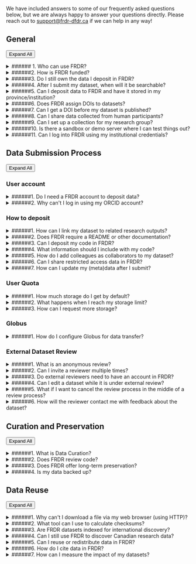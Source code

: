 We have included answers to some of our frequently asked questions below, but we are always happy to answer your questions directly. Please reach out to [support@frdr-dfdr.ca](mailto:support@frdr-dfdr.ca) if we can help in any way!
## General

<button type="button" class="btn btn-sm expand-all-btn p-0 float-right">Expand All</button>

<details markdown="block">
<summary markdown="block">
###### 1. Who can use FRDR?
</summary>
Anyone may use FRDR to search for and download datasets.

Principal Investigators (PIs) from any research discipline, and their sponsored designates, may submit content to FRDR. PIs must be a faculty member, librarian, or community-based researcher at an institution or organization eligible to receive Tri-Agency funding, including Indigenous not-for-profit organizations eligible for funding from the Social Sciences and Humanities Research Council (SSHRC). PIs can sponsor designates to submit content on their behalf, including graduate and undergraduate students, data managers, non-research staff, external collaborators, postdoctoral fellows, and research assistants. Requests for deposit from other types of Canadian researchers (e.g. researchers affiliated with government or NGOs) who are not sponsored by a PI will be considered on a case-by-case basis.

Please refer to the [Data Submission Policy](/policies/en/data_submission/)  for more information.
</details>

<details markdown="block">
<summary markdown="block">
######2. How is FRDR funded?
</summary>

FRDR is funded by the Digital Research Alliance of Canada, a national not-for-profit funded by Innovation, Science, and Economic Development Canada with a mandate to support Digital Research Infrastructure activities nationally.
</details>

<details markdown="block">
<summary markdown="block">
######3. Do I still own the data I deposit in FRDR?
</summary>

Yes, you do. FRDR does not own the data you choose to publish in the repository. When you decide to deposit data within FRDR,  you grant FRDR permission to steward the copy of the data that was deposited in the repository, and you retain your ownership rights.  Please see our Data Submission Policy, [section 6.0 Rights and Ownership](/policies/en/data_submission/#60-rights-and-ownership) for further information.
</details>

<details markdown="block">
<summary markdown="block">
######4. After I submit my dataset, when will it be searchable?
</summary>

After you submit your dataset, it will go through our internal review, or curation process. This typically takes 2-5 business days. Once approved for publication, your DOI will be registered with DataCite and your data will be indexed for discovery, unless you have selected an embargo to delay discovery. 
</details>

<details markdown="block">
<summary markdown="block">
######5. Can I deposit data to FRDR and have it stored in my province/institution?
</summary>

Yes, a design feature of FRDR is that data storage locations can be “federated.” An institution can apply to host a storage group that will be added to FRDR. The institution does not need to be running FRDR, just a Globus endpoint. If you are a representative of an institution and would like to apply to host a storage group, please contact [support@frdr-dfdr.ca](mailto:support@frdr-dfdr.ca).
</details>

<details markdown="block">
<summary markdown="block">
######6. Does FRDR assign DOIs to datasets?
</summary>

Yes! Each dataset in FRDR is assigned a unique digital object identifier (DOI), which can be used to cite the data. The DOI will be registered with [DataCite](https://datacite.org/) when the dataset is published. 
</details>

<details markdown="block">
<summary markdown="block">
######7. Can I get a DOI before my dataset is published?
</summary>

As soon as you start a new deposit, the system will assign a DOI to your dataset. This DOI is unique to your deposit, and it will not change. You are welcome to share the DOI ahead of data publication, e.g., if you would like to include it in an associated manuscript, however, the DOI will not resolve (or be functional) until your dataset is published. 

Your DOI is listed under the dataset title in your publication dashboard.

<a href="/docs/img/screenshots/faq/DashboardDOI.png" class="screenshot-lightbox">
    <img src="/docs/img/screenshots/faq/DashboardDOI.png" alt="Screenshot showing Publication Dashboard page with DOI listed under the dataset title" class="screenshot"/>
</a>
If you are worried that your data are not in compliance with our terms of use (e.g., if you are redistributing content you obtained from an external source, or if you have potentially sensitive content), please contact us at [support@frdr-dfdr.ca](mailto:support@frdr-dfdr.ca). We can work with you to determine whether the DOI can be shared ahead of curation (our internal review process) and dataset publication. 
</details>

<details markdown="block">
<summary markdown="block">
######8. Can I share data collected from human participants? 
</summary>

FRDR accepts data about human participants when the appropriate permissions or approvals for data publishing and sharing are in place, such as participant consent for future use of the data or Research Ethics Board approval for data sharing.

FRDR does not currently accept restricted access data. All data will be publicly available and should be properly de-identified. FRDR will ask for a copy of the approved ethics application, consent form, or other relevant documentation to confirm the appropriate permissions or approvals for data publication and sharing are in place. 

If you have questions about whether a particular dataset may be published,  please consult the Research Ethics Board of record. For data which has already been collected, the [Tri-Agency Guidance on Depositing Existing Data in Public Repositories](https://ethics.gc.ca/eng/depositing_depots.html) may be helpful.
</details>

<details markdown="block">
<summary markdown="block">
######9. Can I set up a collection for my research group?
</summary>

FRDR is happy to create a collection for your research group, your lab, or data outputs of a specific research program. Please contact [support@frdr-dfdr.ca](mailto:support@frdr-dfdr.ca) to set up a consultation. 
</details>

<details markdown="block">
<summary markdown="block">
######10. Is there a sandbox or demo server where I can test things out?
</summary>

A [demo version](https://demo.frdr-dfdr.ca/repo/?locale=en) of the FRDR site is available for training and testing purposes. You are welcome to use this to walk through or demonstrate the submission process. No account is required to start a new deposit on the demo site, however, new deposits submitted on this server are not monitored by our staff, and will not be published. If you need us to publish your test deposit, please contact us at [support@frdr-dfdr.ca](mailto:support@frdr-dfdr.ca).

As much as possible, the demo will be kept up-to-date with the latest version of the FRDR platform. Please note that all data deposited into the demo will be considered "test" data and will only be available temporarily.
</details>

<details markdown="block">
<summary markdown="block">
######11. Can I log into FRDR using my institutional credentials?
</summary>

<b>Researchers:</b> When you first try to log in to FRDR you will end up at the Globus login page. If you find your institution in the dropdown list, you may be able to log in to FRDR using your home institution credentials.  If this does not work, your institution may not be releasing all of the information necessary - in which case you may be able to log into your ORCID account first using your home institution credentials, and then log into FRDR using ORCID.

<b>Institutional Identity Management Staff:</b> If you want to get direct institutional to Globus (and hence FRDR) working for your researchers, you will need to work with CANARIE to get your institution listed on the <a href="https://www.canarie.ca/identity/caf/participants/">CAF Participants</a> list with participation in the "Research and Scholarship Entity Category" checked. Without the R&S checkmark, log in to Globus will not work. You can start the process of getting your institution into this category by following the instructions on the <a href="https://www.canarie.ca/identity/fim/entity-categories/">Entity Categories</a> page. Click on the link "Join the R&S Entity Category".

</details>

## Data Submission Process

<button type="button" class="btn btn-sm expand-all-btn p-0 float-right">Expand All</button>

### User account

<details markdown="block">
<summary markdown="block">
######1. Do I need a FRDR account to deposit data?
</summary>

FRDR does require you to create an account before you can deposit data. You can [sign up](/repo/PublishDashboard) using your Institutional ID, Federation ID, ORCID, or a Globus ID. The first time you log into FRDR, you will be asked to provide information about your department (optional), your role within your organization, and your faculty Sponsor (if applicable). This will help us to verify that you are eligible to deposit in FRDR. Please refer to the [Before Depositing](before_depositing.md) for more information.
</details>

<details markdown="block">
<summary markdown="block">
######2. Why can't I log in using my ORCID account?
</summary>

An Adblocker Addon / Plugin may be blocking the ORCID or Globus website. The Adblocker either causes an error or it gets stuck logging in.

To confirm this is the issue, try disabling your Adblocker before logging in. To disable: click on your Adblocker icon in the top right corner of your browser then turn it off. Then try logging into FRDR with your ORCID account.If you are able to log in after disabling your Adblocker you will need to add Adblocker exceptions / whitelist to the following websites:

* [globus.org](https://www.globus.org/)
* [orcid.org](https://orcid.org/)
* [globusid.org](https://globusid.org/)
</details>

### How to deposit

<details markdown="block">
<summary markdown="block">
######1. How can I link my dataset to related research outputs?
</summary>

You can link your FRDR dataset to related publications, datasets, code, models, or other research output via the “Related Identifier” metadata element on the “Recommended Metadata” screen of the submission interface. Please use a DOI or another unique identifier or URL. For more information see the [Recommended Metadata](describing_your_data.md#recommended-metadata) section of the Describing your Data guide. We also recommend including your dataset DOI in any related publication (in the references section or a data availability statement).

To add links to related research outputs after your dataset has been submitted, please contact [support@frdr-dfdr.ca](mailto:support@frdr-dfdr.ca).
</details>

<details markdown="block">
<summary markdown="block">
######2. Does FRDR require a README or other documentation?
</summary>

Documentation will provide context for your data, and we strongly recommend that you include a README, acodebook or other documentation to ensure your data can be understood and interpreted correctly over time!

For further guidance and a README template, please see [Documenting Your Submission](preparing_your_data.md#documenting-your-submission). Our curation team is also happy to work with you to create documentation for your dataset. Please reach out to [support@frdr-dfdr.ca](mailto:support@frdr-dfdr.ca) if you would like assistance. 
</details>

<details markdown="block">
<summary markdown="block">
######3. Can I deposit my code in FRDR?
</summary>

You are welcome to include code or scripts you used to process or analyze your data alongside that data in FRDR, however, you may wish to use a repository that is purpose built for code and software with version control and software-appropriate license options. Depending on your use case (e.g., if you are still actively developing your code), platform like GitHub, GitLab or Bitbucket may be more appropriate.

If you would like a DOI for your software, code can be pushed from GitHub to Zenodo. Information about that process is available in [GitHub docs](https://docs.github.com/en/repositories/archiving-a-github-repository/referencing-and-citing-content). Once a GitHub repository is hooked to Zenodo, new releases in GitHub will automatically trigger a new version in Zenodo. Most publicly available repositories can also be pushed to the Software Heritage Archive, which will provide you with a unique identifier called a SWHID that you can use to cite specific versions of your code. See their webpage “[Save and Reference Research Software](https://www.softwareheritage.org/save-and-reference-research-software/)” for more details.

You can use the “Related Identifier” metadata element in FRDR to link from your dataset to your code, model, software, or other research outputs where they are published. If you are questioning whether to include code or software with your data in FRDR, you are welcome to reach out to [support@frdr-dfdr.ca](mailto:support@frdr-dfdr.ca).
</details>

<details markdown="block">
<summary markdown="block">
######4. What information should I include with my code?
</summary>

Code that is self-describing or well commented may remain more useful over time. Comments should be concise and clear and describe the intention of the line(s) of code that follow, OR the code itself may be expressive (can be understood by humans and machines). If you are depositing code or script files in FRDR, please consider including the following information:

* Header information such as author, version number, filename, license, sources the code was derived from
* Information about the function or purpose of the code
* Information about how to run the code, the required input and expected output. If there are multiple script files, the order in which they are run should be clear.
* A list of required software packages and dependencies
* Information about the environment in which the code was developed and/or can be run

You may add this information to your README file, a requirements.txt file, and/or include it as header information or comments directly in your code files.
</details>

<details markdown="block">
<summary markdown="block">
######5. How do I add colleagues as collaborators to my dataset?
</summary>

You can add collaborators to your “In Progress” submissions. To do so, enter the email associated with their FRDR account on the “Collaborator” tab of the submission interface, and assign them permission to edit metadata, to add or remove data files, and/or to submit the dataset, then click “Invite”. 

An email invitation will be sent to your collaborator. Once they have accepted your invitation, the dataset will also appear in their publication dashboard, and they will have permission to view or edit the dataset based on what you selected. You can update collaborator permissions, or remove collaborators at any time. 

Note: Collaborators must have an account in FRDR. If you wish to share data with a journal editor, international colleague, or someone who cannot create a FRDR account, please use the “External Review” option. External reviewers will have permission to view data files and a subset of your metadata, but cannot make changes.
</details>

<details markdown="block">
<summary markdown="block">
######6. Can I share restricted access data in FRDR?
</summary>

FRDR allows temporary embargoes to protect data from download, however, at this time, all data in FRDR will eventually be made publicly available. Please only deposit data that you collected or generated, or that you have permission to share or redistribute. Please remove any identifying information or other sensitive content before you upload files into the repository, and review any consent forms, research contracts, data sharing agreements, etc. that you may have signed or asked study participants to sign. 

Please see our [Terms of Use](/policies/en/terms_of_use/), specifically section 3.0 Submitter Responsibilities for further information.
</details>

<details markdown="block">
<summary markdown="block">
######7. How can I update my (meta)data after I submit?
</summary>

Once your dataset is published, it is part of the scholarly record, and our curation team will need to assist with any changes. We can update metadata or add links to related research outputs on your behalf, and we will work with you to ensure that any changes made to the  data file set are transparent. To request changes, please send an email to [support@frdr-dfdr.ca](mailto:support@frdr-dfdr.ca).
</details>

### User Quota

<details markdown="block">
<summary markdown="block">
######1. How much storage do I get by default?
</summary>

You will have access to 1 TB of curated storage by default. If you think you will need additional storage, please contact [support@frdr-dfdr.ca](mailto:support@frdr-dfdr.ca).

_NOTE: File sizes are computed using SI units, where 1000 B equals 1 kB, 1000 kB equals 1 MB, and so forth._
</details>

<details markdown="block">
<summary markdown="block">
######2. What happens when I reach my storage limit?
</summary>

When a user reaches their quota in a collection, the following will happen:

* All items that they have permission to deposit to in this collection will have their Globus permissions changed to remove their write access (including their own in progress items, and items on which they are a collaborator).
* All incoming Globus transfers to items in this collection for this user will be paused.
* HTTPS file upload will be disabled for items in this collection for this user, although any uploads that are currently in progress will not be interrupted.
* An email may be sent to the user and to the curators (as defined in the quota policy), explaining that the user has reached their quota and also showing the total amount of collection quota remaining.
</details>

<details markdown="block">
<summary markdown="block">
######3. How can I request more storage?
</summary>

If you have reached your quota limit, or believe an extension on quota is required for a collection, please contact [support@frdr-dfdr.ca](mailto:support@frdr-dfdr.ca).
</details>

### Globus

<details markdown="block">
<summary markdown="block">
######1. How do I configure Globus for data transfer?
</summary>

To transfer the data from your personal computer, you will need to install and configure Globus on your personal computer. You will be asked to select which directories on your personal computer Globus can access. By default Globus will have access to your home directory, but we strongly recommend creating a folder to use as your working directory (e.g., FRDR or FRDR-submissions) and only giving Globus permission to read and write into that directory. Globus will be able to access that folder, and any subdirectories you create within it. 

To configure Globus: 

1. Right click on the Globus icon and select ‘Options’ (PC) or ‘Preferences’ (Mac). 
2. Select ‘Access’ and choose which files or folders will be accessible to Globus for file transferring (downloading and uploading).  
3. You can add or remove directories using the + and - symbols. 
4. You can give Globus permission to access multiple directories, including an external hard drive, and you can switch between the directories depending on the requirement. For instance, if you want to switch to your external hard drive to download a large size dataset.
5. Click ‘Save’.  Any changes you make are not made permanent until you press the "Save" button.
</details>

### External Dataset Review

<details markdown="block">
<summary markdown="block">
######1. What is an anonymous review?
</summary>

In an anonymous review, identifying information about you will not be shared with peer-reviewers. 

FRDR will automatically mask certain metadata fields, such as author names and author affiliations, and you will have the option to hide other fields that may be identifying, such as funder award number, usage notes, and contributor fields. It is your responsibility  to ensure that you have not included identifying information in your data files or README. We recommend including your manuscript title and number in the anonymous review invitation.  

</details>

<details markdown="block">
<summary markdown="block">
######2. Can I invite a reviewer multiple times?
</summary>

Yes, you can send a reviewer multiple invitations to review your dataset as long as they have not rejected an invitation to review. If an invitation was prematurely rejected, or rejected by mistake, and you need to send another invitation, please <a href="/repo/contactus">contact us</a> for assistance.
</details>

<details markdown="block">
<summary markdown="block">
######3. Do external reviewers need to have an account in FRDR?
</summary>

If you have opted to use the “private for peer-review” feature in FRDR, you will have the opportunity to add external reviewers. External reviewers will have access to your dataset before it is publicly available. These reviewers do not need to create accounts in FRDR, rather, they will have a special link that allows them to view your data files and a portion of your metadata record.
</details>

<details markdown="block">
<summary markdown="block">
######4. Can I edit a dataset while it is under external review?
</summary>

Your dataset can be edited while it is under external review, however, you will need to work with a member of our curation team to implement changes. To request changes to the metadata record or the data files, please log in. Your datasets in review will be listed in the “Under Embargo” tab on your FRDR publication dashboard. Click the “Revise” button next to the dataset title. From there, you can initiate modifications to the embargo, metadata, and files as needed. If you wish to provide additional notes to the curator, you have the option to do so. Once you have submitted the form, your request will be sent to the curation team with the details of what needs to be changed.
</details>

<details markdown="block">
<summary markdown="block">
######5. What if I want to cancel the review process in the middle of a review process?
</summary>

You can terminate the review process at any time. To do so, please log in and find your dataset listed in the “Under Embargo” tab of your publication dashboard. Where “current reviewers” are listed, click on the ‘Remove’ option next to the reviewer’s contact details. The reviewer will lose access to the dataset. You will have the option to send an email notification to the reviewer to let them know the review request has been suspended.
</details>

<details markdown="block">
<summary markdown="block">
######6. How will the reviewer contact me with feedback about the dataset?
</summary>

Reviewers will not have access to your contact information within FRDR. Instead, we encourage reviewers and submitters to establish a separate communication channel outside of the FRDR platform for exchanging feedback. This way, reviewers can reach out to you directly if needed. Please note that for anonymous reviews, identifying information will not be available to the reviewers within the FRDR platform, and you should share feedback directly with the journal editor. 
</details>

## Curation and Preservation

<button type="button" class="btn btn-sm expand-all-btn p-0 float-right">Expand All</button>

<details markdown="block">
<summary markdown="block">
######1. What is Data Curation?
</summary>

Data curation is the active management of research data as it is created, maintained, used, archived, shared, and reused. It is an iterative process that adds value to scholarship by optimizing datasets for current use, as well as future discovery and reuse.

Your dataset will be reviewed by a member of the FRDR curation team ahead of publication to help ensure compliance with FRDR terms of use, and to improve the findability, accessibility, and reusability of your dataset. Curators may:

* Work with you to create documentation and metadata to explain and contextualize your data
* Augment metadata to increase discoverability
* Help select an appropriate license for your dataset
* Recommend formats appropriate for short and long-term accessibility
* Perform quality assurance through metadata inspection, file audit, and code review
* Link datasets to related research outputs (e.g., associated research papers or code) and grant information

For further information, please see our guidance on [preparing your data](preparing_your_data.md) for deposit. If you have questions about the curation process, or would like to consult with a curator ahead of data deposit, please contact us at [support@frdr-dfdr.ca](mailto:support@frdr-dfdr.ca).
</details>

<details markdown="block">
<summary markdown="block">
######2. Does FRDR review code?
</summary>

FRDR curators will look at code and scripts that are included with your data, however, we do not currently have capacity to engage in results reproduction. That is, we cannot run your code to try to reproduce outputs or confirm the results of your analyses. 

We may try to run code and provide feedback on any issues we encounter (e.g., is there an unreported dependency that was installed in the development environment that causes the code to stall on another machine). Curators may make suggestions about adding comments, licensing information, or other context to help ensure usefulness of the code over time. If a portion of  your code was written by a third-party source, we may check to confirm that the license selected for the code deposited in FRDR is not more permissive than the license assigned to the source code.
</details>

<details markdown="block">
<summary markdown="block">
######3. Does FRDR offer long-term preservation?
</summary>

FRDR offers bit-level preservation for all data deposits, with the ability to perform additional activities in support of long-term preservation. 

FRDR uses [Archivematica](https://www.archivematica.org/en/) to create Archival Information Packages (AIPs) for datasets that have been selected to undergo long-term preservation processes. The AIP includes an Archivematica-generated METS file with PREMIS metadata, the FRDR metadata.csv, data and licence files, and checksum.sha256 files. For more information, see the “[Preservation](after_depositing.md#preservation)” section in the After Depositing guide.

In order to ensure all datasets submitted to FRDR are preserved where appropriate, FRDR has implemented an appraisal process to ensure long-term access is managed responsibly and sustainably. All datasets deposited with FRDR will be considered for long-term preservation. Please note that the repository appraisal process takes documentation and file format into account, and datasets lacking adequate documentation or stored in proprietary formats may not be selected for long-term preservation activities or may be reappraised in future. Datasets not selected for long-term preservation will continue to be accessible via FRDR as per the [Data Retention and Deaccession Policy](/policies/en/data_retention/) and [Terms of Use](/policies/en/terms_of_use/).

Depositors can contribute to the appraisal process during submission by answering an optional question regarding the long-term value of their dataset. For more information, see the instructions for “[Requesting Long-term Preservation](depositing_data.md#requesting-long-term-preservation)” in the Depositing Data guide.
</details>

<details markdown="block">
<summary markdown="block">
######4. Is my data backed up?
</summary>

Yes, we retain three copies of all data deposited to FRDR. One copy is stored on disk at a data centre in Burnaby, BC, one copy is stored on disk at a data centre in Waterloon, ON, and one copy is stored on tape in Burnaby, BC. There may be additional copies of published datasets in our long term preservation storage in Toronto, ON. We perform montly backup verification, comparing data on tape to data on disk. Data is retained on tape for 90 days after it is deleted.  We perform yearly verification of our backup procedures. If you have any questions about the backup and retention of data in FRDR, please contact us at [support@frdr-dfdr.ca](mailto:support@frdr-dfdr.ca).
</details>

## Data Reuse

<button type="button" class="btn btn-sm expand-all-btn p-0 float-right">Expand All</button>

<details markdown="block">
<summary markdown="block">
######1. Why can't I download a file via my web browser (using HTTP)?
</summary>

It might be for a few reasons:

* A browser cannot download a folder or hierarchy via HTTP. You will need to download files individually.
* We have a maximum file size of 10 GB for HTTP download. For files larger than 10GB, please use Globus to transfer the file to your endpoint (local machine, external hard drive, server, etc.). 
</details>

<details markdown="block">
<summary markdown="block">
######2. What tool can I use to calculate checksums?
</summary>

Users can download a frdr-checksums-and-filetypes.md file from the FRDR interface for each dataset and independently validate data files at any time.

There is a free tool to calculate SHA-256 checksums here: https://quickhash-gui.org/
</details>

<details markdown="block">
<summary markdown="block">
######3. Are FRDR datasets indexed for international discovery?
</summary>

FRDR datasets are indexed for discovery in [Lunaris](https://www.lunaris.ca/en), [Google Dataset Search](https://datasetsearch.research.google.com/), [OpenAIRE](https://explore.openaire.eu/search/find/research-outcomes?type=%22datasets%22), [DataCite](https://search.datacite.org/), ProQuest, and others. FRDR metadata are also exposed for harvest (and discovery) via an OAI-PMH feed, so data may be discoverable on other platforms.
</details>

<details markdown="block">
<summary markdown="block">
######4. Can I still use FRDR to discover Canadian research data?
</summary>

You can search for datasets published in FRDR using the FRDR search interface. To search across Canadian data repositories, including datasets published in FRDR, please visit the Lunaris website at: https://www.lunaris.ca/en 
</details>

<details markdown="block">
<summary markdown="block">
######5. Can I reuse or redistribute data in FRDR?
</summary>

You are free to download and use data in FRDR, however certain restrictions may apply (e.g., attribution may be required if you publish the results of an analysis, or data may be available for non-commercial use only). **Each dataset in FRDR is licensed individually**. You can find the access terms on the dataset landing page, directly below the ‘download dataset’ button, and further information may be included in the usage notes on the dataset landing page, or in the README.

**Please cite any datasets you use!** You can find a recommended citation at the bottom of each dataset landing page.

Please see our [Access and Reuse Policy](/policies/en/access_reuse/) for further information. If you have questions about the terms assigned to a specific dataset, please contact us at [support@frdr-dfdr.ca](mailto:support@frdr-dfdr.ca) and provide the dataset DOI.
</details>

<details markdown="block">
<summary markdown="block">
######6. How do I cite data in FRDR?
</summary>
We display a recommended citation at the bottom of each dataset landing page. We recommend including author names, dataset title, publication year, repository name, and the dataset DOI in your citation. You may also wish to include the version number of the dataset you used if multiple versions are available, and/or the date you accessed the dataset. E.g.,

Author AA, Author B, Author C. (2023). This is the dataset title. Version 1. Federated Research Data Repository. https://doi.org/10.20383/102.0NNN. Accessed 4 February, 2023.
</details>

<details markdown="block">
<summary markdown="block">
######7. How can I measure the impact of my datasets?
</summary>
Various statistics are available for data submitted to FRDR, including the number of views and file downloads. To access these stats, navigate to the dataset landing page and click the “View item statistics” button at the bottom of the record.
</details>
